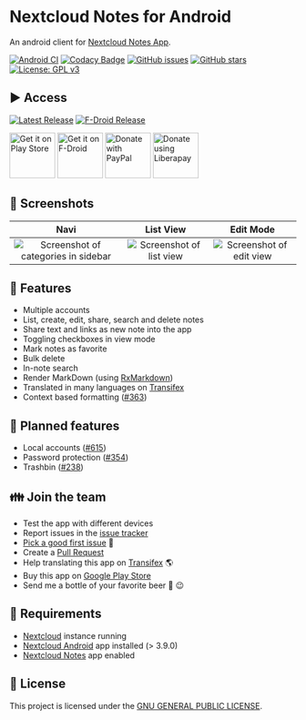 # Nextcloud Notes for Android
An android client for [Nextcloud Notes App](https://github.com/nextcloud/notes/).

[![Android CI](https://github.com/stefan-niedermann/nextcloud-notes/workflows/Android%20CI/badge.svg)](https://github.com/stefan-niedermann/nextcloud-notes/actions)
[![Codacy Badge](https://api.codacy.com/project/badge/Grade/9f784826834042e8b512d531cab84711)](https://www.codacy.com/manual/info_147/nextcloud-notes?utm_source=github.com&amp;utm_medium=referral&amp;utm_content=stefan-niedermann/nextcloud-notes&amp;utm_campaign=Badge_Grade)
[![GitHub issues](https://img.shields.io/github/issues/stefan-niedermann/nextcloud-notes.svg)](https://github.com/stefan-niedermann/nextcloud-notes/issues)
[![GitHub stars](https://img.shields.io/github/stars/stefan-niedermann/nextcloud-notes.svg)](https://github.com/stefan-niedermann/nextcloud-notes/stargazers)
[![License: GPL v3](https://img.shields.io/badge/License-GPL%20v3-blue.svg)](https://www.gnu.org/licenses/gpl-3.0)

## :arrow_forward: Access

[![Latest Release](https://img.shields.io/github/v/tag/stefan-niedermann/nextcloud-notes?label=latest+release&sort=semver)](https://github.com/stefan-niedermann/nextcloud-notes/releases)
[![F-Droid Release](https://img.shields.io/f-droid/v/it.niedermann.owncloud.notes)](https://f-droid.org/de/packages/it.niedermann.owncloud.notes/)

[<img src="https://play.google.com/intl/en_us/badges/images/generic/en_badge_web_generic.png"
      alt="Get it on Play Store"
      height="80">](https://play.google.com/store/apps/details?id=it.niedermann.owncloud.notes)
[<img src="https://f-droid.org/badge/get-it-on.png"
      alt="Get it on F-Droid"
      height="80">](https://f-droid.org/repository/browse/?fdid=it.niedermann.owncloud.notes)
[<img src="https://raw.githubusercontent.com/stefan-niedermann/paypal-donate-button/master/paypal-donate-button.png"
      alt="Donate with PayPal"
      height="80">](https://www.paypal.com/cgi-bin/webscr?cmd=_s-xclick&hosted_button_id=K7HVLE6J7SXXA)
[<img src="https://raw.githubusercontent.com/stefan-niedermann/DonateButtons/master/LiberaPay.png"
      alt="Donate using Liberapay"
      height="80">](https://liberapay.com/stefan-niedermann/donate)

## :eyes: Screenshots

| Navi | List View | Edit Mode |
| :--: | :--: | :--: |
| ![Screenshot of categories in sidebar](/fastlane/metadata/android/en-US/images/phoneScreenshots/5.png) | ![Screenshot of list view](/fastlane/metadata/android/en-US/images/phoneScreenshots/1.png) | ![Screenshot of edit view](/fastlane/metadata/android/en-US/images/phoneScreenshots/2.png) |

## :rocket: Features
  * Multiple accounts
  * List, create, edit, share, search and delete notes
  * Share text and links as new note into the app
  * Toggling checkboxes in view mode
  * Mark notes as favorite
  * Bulk delete
  * In-note search
  * Render MarkDown (using [RxMarkdown](https://github.com/yydcdut/RxMarkdown))
  * Translated in many languages on [Transifex](https://www.transifex.com/nextcloud/nextcloud/android-notes/)
  * Context based formatting ([#363](https://github.com/stefan-niedermann/nextcloud-notes/issues/363))

## :checkered_flag: Planned features
  * Local accounts ([#615](https://github.com/stefan-niedermann/nextcloud-notes/issues/615))
  * Password protection ([#354](https://github.com/stefan-niedermann/nextcloud-notes/issues/354))
  * Trashbin ([#238](https://github.com/stefan-niedermann/nextcloud-notes/issues/238))

## :family: Join the team
  * Test the app with different devices
  * Report issues in the [issue tracker](https://github.com/stefan-niedermann/nextcloud-notes/issues)
  * [Pick a good first issue](https://github.com/nextcloud/server/labels/good%20first%20issue) :notebook:
  * Create a [Pull Request](https://opensource.guide/how-to-contribute/#opening-a-pull-request)
  * Help translating this app on [Transifex](https://www.transifex.com/nextcloud/nextcloud/android-notes/) 🌎
  * Buy this app on [Google Play Store](https://play.google.com/store/apps/details?id=it.niedermann.owncloud.notes)
  * Send me a bottle of your favorite beer :beers: :wink:

## :link: Requirements
  * [Nextcloud](https://nextcloud.com/) instance running
  * [Nextcloud Android](https://github.com/nextcloud/android) app installed (> 3.9.0)
  * [Nextcloud Notes](https://github.com/nextcloud/notes) app enabled

## :notebook: License
This project is licensed under the [GNU GENERAL PUBLIC LICENSE](/LICENSE).
